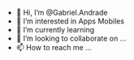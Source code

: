 - 👋 Hi, I’m @Gabriel.Andrade 
- 👀 I’m interested in Apps Mobiles
- 🌱 I’m currently learning 
- 💞️ I’m looking to collaborate on ...
- 📫 How to reach me ...

<!---
Gabritester/Gabritester is a ✨ special ✨ repository because its `README.md` (this file) appears on your GitHub profile.
You can click the Preview link to take a look at your changes.
--->

